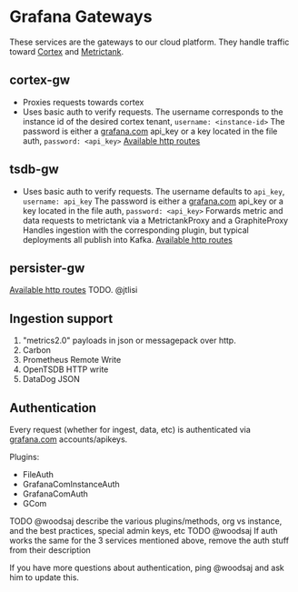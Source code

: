 # Grafana Gateways

These services are the gateways to our cloud platform.
They handle traffic toward [Cortex](https://github.com/weaveworks/cortex) and [Metrictank](https://github.com/grafana/metrictank).

## cortex-gw
  * Proxies requests towards cortex
  * Uses basic auth to verify requests.
  The username corresponds to the instance id of the desired cortex tenant, `username: <instance-id>`
  The password is either a [grafana.com](grafana.com) api_key or a key located in the file auth, `password: <api_key>`
  [Available http routes](./cmd/cortex-gw/main.go)

## tsdb-gw
  * Uses basic auth to verify requests.
  The username defaults to `api_key`, `username: api_key`
  The password is either a [grafana.com](grafana.com) api_key or a key located in the file auth, `password: <api_key>`
  Forwards metric and data requests to metrictank via a MetrictankProxy and a GraphiteProxy
  Handles ingestion with the corresponding plugin, but typical deployments all publish into Kafka.
  [Available http routes](./cmd/tsdb-gw/main.go)

## persister-gw
  [Available http routes](./cmd/persister-gw/main.go)
  TODO. @jtlisi


## Ingestion support

1. "metrics2.0" payloads in json or messagepack over http.
2. Carbon
3. Prometheus Remote Write
4. OpenTSDB HTTP write
5. DataDog JSON

## Authentication

Every request (whether for ingest, data, etc) is authenticated via [grafana.com](grafana.com) accounts/apikeys.

Plugins:
* FileAuth
* GrafanaComInstanceAuth
* GrafanaComAuth
* GCom

TODO @woodsaj describe the various plugins/methods, org vs instance, and the best practices, special admin keys, etc
TODO @woodsaj If auth works the same for the 3 services mentioned above, remove the auth stuff from their description

If you have more questions about authentication, ping @woodsaj and ask him to update this.
